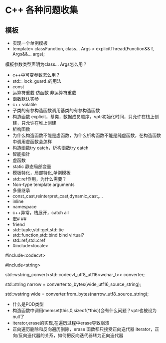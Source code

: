 # C++ 各种问题收集
## 模板
- 实现一个单例模板
- template&lt; classFunction, class... Args &gt; explicitThread(Function&amp;&amp; f, Args&amp;&amp;... args);

模板参数类型声明为class... Args怎么用？

- c++中可变参数怎么用？
- std::_lock\_guard_的用法
- const
- 运算符重载 仿函数 非运算符重载
- 函数默认实参
- c++ volatile
- 子类的有参构造函数调用基类的有参构造函数
- 构造函数 explicit，基类，数据成员顺序，vptr初始化时间，只允许在栈上创建，只允许在堆上创建
- 析构函数
- 为什么构造函数不能是虚函数，为什么析构函数不能是纯虚函数，在构造函数中调用虚函数会怎样
- 构造函数try catch，析构函数try catch
- 智能指针
- 虚函数
- static 静态局部变量
- 模板特化，局部特化,单例模板
- std::ref作用，为什么需要？
- Non-type template arguments
- 多重继承
- const\_cast,reinterpret\_cast,dynamic\_cast,...
- inline
- namespace
- c++异常，栈展开，catch all
- 宏# ##
- friend
- std::tuple,std::get,std::tie
- std::function,std::bind bind virtual?
- std::ref,std::cref
- #include&lt;locale&gt;

#include&lt;codecvt&gt;

#include&lt;string&gt;

std::wstring\_convert&lt;std::codecvt\_utf8\_utf16&lt;wchar\_t&gt;&gt; converter;

std::string narrow = converter.to\_bytes(wide\_utf16\_source\_string);

std::wstring wide = converter.from\_bytes(narrow\_utf8\_source\_string);

- 什么是POD类型
- 构造函数中调用memset(this,0,sizeof(\*this))会有什么问题？vptr也被设为null了
- iterator,erase的实现,在遍历过程中erase导致崩溃
- 正向遍历删除和反向遍历删除，erase 函数都只接受正向迭代器 iterator，正向/反向迭代器的关系，如何把反向迭代器转为正向迭代器
